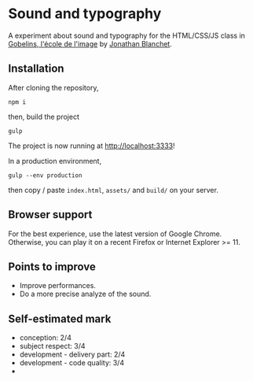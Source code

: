 Sound and typography
====================
A experiment about sound and typography for the HTML/CSS/JS class in [Gobelins, l'école de l'image](http://www.gobelins.fr/) by [Jonathan Blanchet](http://jblanche.fr).

## Installation
After cloning the repository,
```
npm i
```
then, build the project
```
gulp
```
The project is now running at [http://localhost:3333](http://localhost:3333)!

In a production environment,
```
gulp --env production
```
then copy / paste `index.html`, `assets/` and `build/` on your server.

## Browser support
For the best experience, use the latest version of Google Chrome. Otherwise, you can play it on a recent Firefox or Internet Explorer >= 11.

## Points to improve
- Improve performances.
- Do a more precise analyze of the sound.

## Self-estimated mark
- conception: 2/4
- subject respect: 3/4
- development - delivery part: 2/4
- development - code quality: 3/4
-